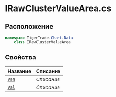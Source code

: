 
# IRawClusterValueArea.cs
## Расположение
```csharp
namespace TigerTrade.Chart.Data  
    class IRawClusterValueArea
```

## Свойства
| Название | Описание |
| --- | --- |
| [`Vah`](./svoistva/Vah.md) | *Описание* |
| [`Val`](./svoistva/Val.md) | *Описание* |
